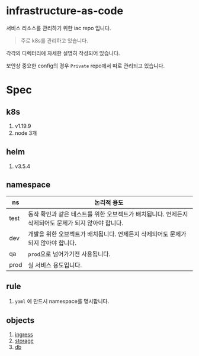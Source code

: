 # infrastructure-as-code

서비스 리소스를 관리하기 위한 iac repo 입니다.

> 주로 k8s를 관리하고 있습니다.

각각의 디렉터리에 자세한 설명히 작성되어 있습니다.

보안상 중요한 config의 경우 `Private` repo에서 따로 관리되고 있습니다.

# Spec

## k8s

1. v1.19.9
1. node 3개

## helm

1. v3.5.4

## namespace

| ns   | 논리적 용도                                                                                          |
| ---- | ---------------------------------------------------------------------------------------------------- |
| test | 동작 확인과 같은 테스트를 위한 오브젝트가 배치됩니다. 언제든지 삭제되어도 문제가 되지 않아야 합니다. |
| dev  | 개발을 위한 오브젝트가 배치됩니다. 언제든지 삭제되어도 문제가 되지 않아야 합니다.                    |
| qa   | `prod`으로 넘어가기전 사용됩니다.                                                                    |
| prod | 실 서비스 용도입니다.                                                                                |

## rule

1. `yaml` 에 만드시 namespace를 명시합니다.

## objects

1. [ingress](./https-ingress-controller)
1. [storage](./storage)
1. [db](./db)
